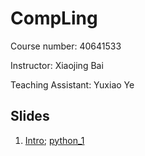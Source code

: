# CompLing

Course number: 40641533

Instructor: Xiaojing Bai

Teaching Assistant: Yuxiao Ye

## Slides

1. [Intro](https://bxjthu.github.io/CompLing/slides/01.intro/); [python_1](https://bxjthu.github.io/CompLing/slides/prac/prac_1.pdf)
